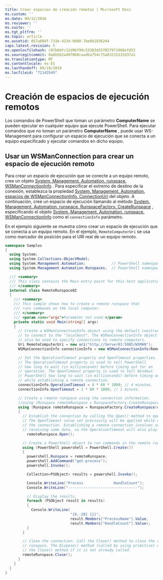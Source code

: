 ```yaml
---
title: Crear espacios de creación remotos | Microsoft Docs
ms.custom: ''
ms.date: 09/12/2016
ms.reviewer: ''
ms.suite: ''
ms.tgt_pltfrm: ''
ms.topic: article
ms.assetid: 057a666f-731b-423d-9d80-7be6b1836244
caps.latest.revision: 5
ms.openlocfilehash: c97b0dfc12d96f99c53383d3578579f1988efd52
ms.sourcegitcommit: 0a6b562a497860caadba754c75a83215315d37a1
ms.translationtype: MT
ms.contentlocale: es-ES
ms.lasthandoff: 09/19/2019
ms.locfileid: "71143549"
---
```

# <a name="creating-remote-runspaces"></a>Creación de espacios de ejecución remotos

Los comandos de PowerShell que toman un parámetro **ComputerName** se pueden ejecutar en cualquier equipo que ejecute PowerShell. Para ejecutar comandos que no toman un parámetro **ComputerName** , puede usar WS-Management para configurar un espacio de ejecución que se conecta a un equipo especificado y ejecutar comandos en dicho equipo.

## <a name="using-a-wsmanconnection-to-create-a-remote-runspace"></a>Usar un WSManConnection para crear un espacio de ejecución remoto

 Para crear un espacio de ejecución que se conecte a un equipo remoto, cree un objeto [System. Management. Automation. runspace. WSManConnectionInfo](/dotnet/api/System.Management.Automation.Runspaces.WSManConnectionInfo) . Para especificar el extremo de destino de la conexión, establezca la propiedad [System. Management. Automation. espacios de WSManConnectionInfo. ConnectionUri](/dotnet/api/System.Management.Automation.Runspaces.WSManConnectionInfo.ConnectionUri) del objeto. A continuación, cree un espacio de ejecución llamando al método [System. Management. Automation. runspace. RunspaceFactory. CreateRunspace](/dotnet/api/System.Management.Automation.Runspaces.RunspaceFactory.CreateRunspace) , especificando el objeto [System. Management. Automation. runspace. WSManConnectionInfo](/dotnet/api/System.Management.Automation.Runspaces.WSManConnectionInfo) como el `connectionInfo` parámetro.

 En el ejemplo siguiente se muestra cómo crear un espacio de ejecución que se conecta a un equipo remoto. En el ejemplo, `RemoteComputerUri` se usa como marcador de posición para el URI real de un equipo remoto.

```csharp
namespace Samples
{
  using System;
  using System.Collections.ObjectModel;
  using System.Management.Automation;            // PowerShell namespace.
  using System.Management.Automation.Runspaces;  // PowerShell namespace.

  /// <summary>
  /// This class contains the Main entry point for this host application.
  /// </summary>
  internal class RemoteRunspace02
  {
    /// <summary>
    /// This sample shows how to create a remote runspace that
    /// runs commands on the local computer.
    /// </summary>
    /// <param name="args">Parameter not used.</param>
    private static void Main(string[] args)
    {
      // Create a WSManConnectionInfo object using the default constructor
      // to connect to the "localHost". The WSManConnectionInfo object can
      // also be used to specify connections to remote computers.
      Uri RemoteComputerUri = new uri("http://Server01:5985/WSMAN");
      WSManConnectionInfo connectionInfo = new WSManConnectionInfo(RemoteComputerUri);

      // Set the OperationTimeout property and OpenTimeout properties.
      // The OperationTimeout property is used to tell PowerShell
      // how long to wait (in milliseconds) before timing out for an
      // operation. The OpenTimeout property is used to tell Windows
      // PowerShell how long to wait (in milliseconds) before timing out
      // while establishing a remote connection.
      connectionInfo.OperationTimeout = 4 * 60 * 1000; // 4 minutes.
      connectionInfo.OpenTimeout = 1 * 60 * 1000; // 1 minute.

      // Create a remote runspace using the connection information.
      //using (Runspace remoteRunspace = RunspaceFactory.CreateRunspace())
      using (Runspace remoteRunspace = RunspaceFactory.CreateRunspace(connectionInfo))
      {
        // Establish the connection by calling the Open() method to open the runspace.
        // The OpenTimeout value set previously will be applied while establishing
        // the connection. Establishing a remote connection involves sending and
        // receiving some data, so the OperationTimeout will also play a role in this process.
          remoteRunspace.Open();

        // Create a PowerShell object to run commands in the remote runspace.
        using (PowerShell powershell = PowerShell.Create())
        {
          powershell.Runspace = remoteRunspace;
          powershell.AddCommand("get-process");
          powershell.Invoke();

          Collection<PSObject> results = powershell.Invoke();

          Console.WriteLine("Process              HandleCount");
          Console.WriteLine("--------------------------------");

          // Display the results.
          foreach (PSObject result in results)
          {
            Console.WriteLine(
                              "{0,-20} {1}",
                              result.Members["ProcessName"].Value,
                              result.Members["HandleCount"].Value);
          }
        }

        // Close the connection. Call the Close() method to close the remote
        // runspace. The Dispose() method (called by using primitive) will call
        // the Close() method if it is not already called.
        remoteRunspace.Close();
      }
    }
  }
}
```
